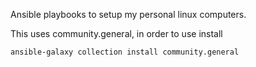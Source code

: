 Ansible playbooks to setup my personal linux computers.

This uses community.general, in order to use install

```
ansible-galaxy collection install community.general
```


